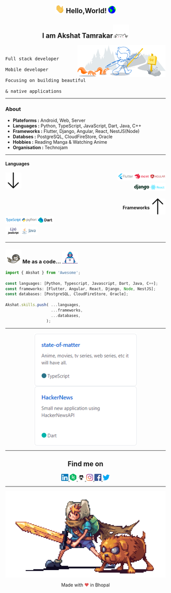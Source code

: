 <h2 align="center">
  <img alt="Hello" src="https://raw.githubusercontent.com/dev-akshat/dev-akshat/master/assets/others/Hi.gif" width="29px"> 
  Hello,World!
  <img alt="Earth" src="https://raw.githubusercontent.com/dev-akshat/dev-akshat/master/assets/others/Earth.gif" width="24px"/>
</h2>

<h2 align="center">
    I am Akshat Tamrakar<img alt="Cat" src="https://raw.githubusercontent.com/dev-akshat/dev-akshat/master/assets/others/giphy.webp" width="50">
</h2>

<img width="55%" align="right" alt="Bootcamp" src="https://raw.githubusercontent.com/dev-akshat/dev-akshat/master/assets/others/git-header.svg"/>

<p align="left">
  <samp>
    <br><br>
    Full stack developer
    <br><br>
    Mobile developer 
    <br><br>
    Focusing on building beautiful
    <br><br> 
    & native applications
  </samp>
</p>

<hr/>

### About

- **Plateforms :** Android, Web, Server
- **Languages :** Python, TypeScript, JavaScript, Dart, Java, C++
- **Frameworks :** Flutter, Django, Angular, React, NestJS(Node)
- **Databses :** PostgreSQL, CloudFireStore, Oracle
- **Hobbies :** Reading Manga & Watching Anime
- **Organisation :** Technojam

<hr/>
<p align="left" >
<h4 align="left">Languages</h4>
<img  align="left" alt="ArrowDownward" width="10%" src="https://raw.githubusercontent.com/dev-akshat/dev-akshat/master/assets/others/Arrow_Downward.svg"/>
  <img align="right" alt="Angular" width="10%" src="https://raw.githubusercontent.com/dev-akshat/dev-akshat/master/assets/frameworks/angular-ar21.svg"/>
 <img width="10%" alt="NestJS" align="right" src="https://raw.githubusercontent.com/dev-akshat/dev-akshat/master/assets/frameworks/nestjs-ar21.svg"/>
  <img width="10%" alt="Flutter" align="right" src="https://raw.githubusercontent.com/dev-akshat/dev-akshat/master/assets/frameworks/flutterio-ar21.svg"/>
  <br />
  <br />
 <img width="10%" alt="React" align="right" src="https://raw.githubusercontent.com/dev-akshat/dev-akshat/master/assets/frameworks/reactjs-ar21.svg">
  <img width="10%" alt="Django" align="right" src="https://raw.githubusercontent.com/dev-akshat/dev-akshat/master/assets/frameworks/djangoproject-ar21.svg"/>

</p>

<p  align="right" >
  <br/>
  <br/>
  <img  align="right" alt="ArrowUpward" width="10%" src="https://raw.githubusercontent.com/dev-akshat/dev-akshat/master/assets/others/Arrow_Upward.svg"/>
  <h4 align="right">Frameworks</h4>
  <img  align="left" alt="TypeScript" width="10%" src="https://raw.githubusercontent.com/dev-akshat/dev-akshat/master/assets/languages/typescriptlang-ar21.svg"/>
  <img  align="left" alt="Python" width="10%" src="https://raw.githubusercontent.com/dev-akshat/dev-akshat/master/assets/languages/python-ar21.svg"/>
  <img align="left" alt="Dart" width="10%" src="https://raw.githubusercontent.com/dev-akshat/dev-akshat/master/assets/languages/dartlang-ar21.svg"/>
  <br />
  <br />
  <img  align="left" alt="JavaScript" width="10%" src="https://raw.githubusercontent.com/dev-akshat/dev-akshat/master/assets/languages/javascript-ar21.svg">
  <img  align="left" alt="Java" width="10%" src="https://raw.githubusercontent.com/dev-akshat/dev-akshat/master/assets/languages/java-ar21.svg"/>
  <br />
  <br />
</p>

<hr/>

### <img src="https://raw.githubusercontent.com/dev-akshat/dev-akshat/master/assets/others/astro_cat.webp" width="50"> Me as a code... <img src="https://raw.githubusercontent.com/dev-akshat/dev-akshat/master/assets/others/developer.gif" width="50">

```javascript
import { Akshat } from 'Awesome';

const languages: [Python, Typescript, Javascript, Dart, Java, C++];
const frameworks: [Flutter, Angular, React, Django, Node, NestJS];
const databases: [PostgreSQL, CloudFireStore, Oracle];

Akshat.skills.push( ...languages,
                    ...frameworks,
                    ...databases,
                  );

```

<hr/>

<!-- Its main projects -->
<p align="center">
  <a href="https://github.com/dev-akshat/state-of-matter">
    <img align="center" alt="StateOfMatter" src="https://raw.githubusercontent.com/dev-akshat/dev-akshat/master/assets/others/rep2.png" />
  </a>
  <a href="https://github.com/dev-akshat/HackerNews">
    <img align="center" alt="HackerNews" src="https://raw.githubusercontent.com/dev-akshat/dev-akshat/master/assets/others/rep1.png" />
  </a>
</p>

<hr/>

<h2 align="center">Find me on</h2>

<p align="center">

  <a href="https://www.linkedin.com/in/akshat-tamrakar">
    <img  alt="Linkedin" width="22px" src="https://raw.githubusercontent.com/dev-akshat/dev-akshat/master/assets/social/Linkedin.svg"/>

  <a href="https://www.hackerrank.com/dev_akshat">
    <img  alt="HackerRank" width="22px" src="https://raw.githubusercontent.com/dev-akshat/dev-akshat/master/assets/social/HackerRank.svg"/>
  </a>
  
  <a href="https://github.com/dev-akshat">
    <img alt="GitHub" width="22px" src="https://raw.githubusercontent.com/dev-akshat/dev-akshat/master/assets/social/GitHub.svg"/>
  </a>

  <a href="https://www.instagram.com/a.k.s.h.a.t">
    <img  alt="Instagram" width="22px" src="https://raw.githubusercontent.com/dev-akshat/dev-akshat/master/assets/social/Instagram.svg"/>
  </a>

  <a href="https://www.facebook.com/i.am.akshat.tamrakar">
    <img alt="Facebook" width="22px" src="https://raw.githubusercontent.com/dev-akshat/dev-akshat/master/assets/social/Facebook.svg"/>
  </a>

  <a href="https://twitter.com/AkshatTamraka12">
    <img alt="Twitter" width="22px" src="https://raw.githubusercontent.com/dev-akshat/dev-akshat/master/assets/social/Twitter.svg"/>
  </a>

</p>

<hr/>



<p align="center">
  <img align="center" alt="AdventureTime" src="https://raw.githubusercontent.com/dev-akshat/dev-akshat/master/assets/others/adventure_time.gif"/>
</p>

<p align="center">
  Made with
  <span style="color:#e25555">♥</span>
  in Bhopal
</p>
